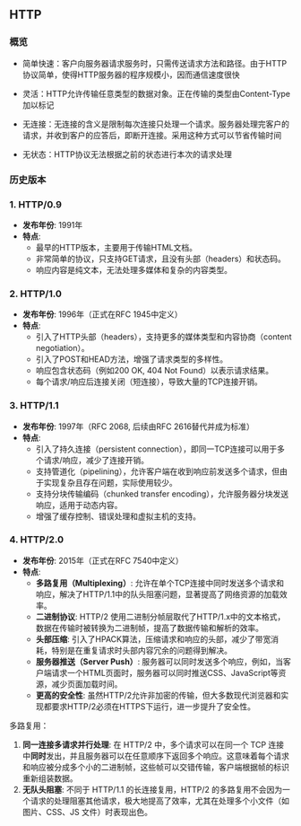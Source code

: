 ## HTTP

### 概览

- 简单快速：客户向服务器请求服务时，只需传送请求方法和路径。由于HTTP协议简单，使得HTTP服务器的程序规模小，因而通信速度很快
    
- 灵活：HTTP允许传输任意类型的数据对象。正在传输的类型由Content-Type加以标记
    
- 无连接：无连接的含义是限制每次连接只处理一个请求。服务器处理完客户的请求，并收到客户的应答后，即断开连接。采用这种方式可以节省传输时间
    
- 无状态：HTTP协议无法根据之前的状态进行本次的请求处理


### 历史版本

### 1. HTTP/0.9

- **发布年份**: 1991年
- **特点**:
    - 最早的HTTP版本，主要用于传输HTML文档。
    - 非常简单的协议，只支持GET请求，且没有头部（headers）和状态码。
    - 响应内容是纯文本，无法处理多媒体和复杂的内容类型。

### 2. HTTP/1.0

- **发布年份**: 1996年（正式在RFC 1945中定义）
- **特点**:
    - 引入了HTTP头部（headers），支持更多的媒体类型和内容协商（content negotiation）。
    - 引入了POST和HEAD方法，增强了请求类型的多样性。
    - 响应包含状态码（例如200 OK, 404 Not Found）以表示请求结果。
    - 每个请求/响应后连接关闭（短连接），导致大量的TCP连接开销。

### 3. HTTP/1.1

- **发布年份**: 1997年（RFC 2068, 后续由RFC 2616替代并成为标准）
- **特点**:
    - 引入了持久连接（persistent connection），即同一TCP连接可以用于多个请求/响应，减少了连接开销。
    - 支持管道化（pipelining），允许客户端在收到响应前发送多个请求，但由于实现复杂且存在问题，实际使用较少。
    - 支持分块传输编码（chunked transfer encoding），允许服务器分块发送响应，适用于动态内容。
    - 增强了缓存控制、错误处理和虚拟主机的支持。

### 4. HTTP/2.0

- **发布年份**: 2015年（正式在RFC 7540中定义）
- **特点**:
    - **多路复用（Multiplexing）**: 允许在单个TCP连接中同时发送多个请求和响应，解决了HTTP/1.1中的队头阻塞问题，显著提高了网络资源的加载效率。
    - **二进制协议**: HTTP/2 使用二进制分帧层取代了HTTP/1.x中的文本格式，数据在传输时被转换为二进制帧，提高了数据传输和解析的效率。
    - **头部压缩**: 引入了HPACK算法，压缩请求和响应的头部，减少了带宽消耗，特别是在重复请求时头部内容冗余的问题得到解决。
    - **服务器推送（Server Push）**: 服务器可以同时发送多个响应，例如，当客户端请求一个HTML页面时，服务器可以同时推送CSS、JavaScript等资源，减少页面加载时间。
    - **更高的安全性**: 虽然HTTP/2允许非加密的传输，但大多数现代浏览器和实现都要求HTTP/2必须在HTTPS下运行，进一步提升了安全性。

多路复用：
1. **同一连接多请求并行处理**: 在 HTTP/2 中，多个请求可以在同一个 TCP 连接中**同时**发出，并且服务器可以在任意顺序下返回多个响应。这意味着每个请求和响应被分成多个小的二进制帧，这些帧可以交错传输，客户端根据帧的标识重新组装数据。
2. **无队头阻塞**: 不同于 HTTP/1.1 的长连接复用，HTTP/2 的多路复用不会因为一个请求的处理阻塞其他请求，极大地提高了效率，尤其在处理多个小文件（如图片、CSS、JS 文件）时表现出色。